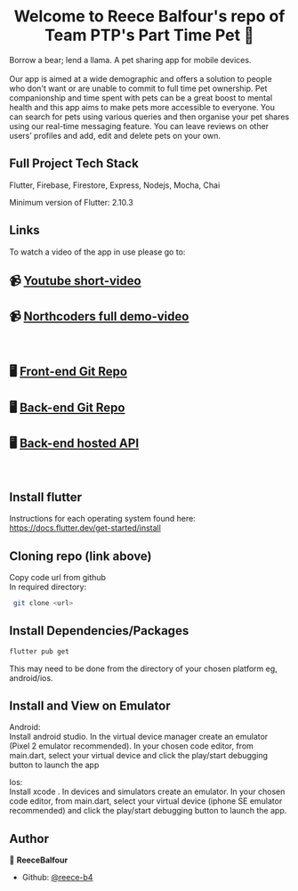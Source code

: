 <h1 align="center">Welcome to Reece Balfour's repo of Team PTP's Part Time Pet 👋</h1>

Borrow a bear; lend a llama. A pet sharing app for mobile devices.
 <br>
 <br>
Our app is aimed at a wide demographic and offers a solution to 
people who don't want or are unable to commit to full time pet 
ownership. Pet companionship and time spent with pets can be a 
great boost to mental health and this app aims to make pets more 
accessible to everyone.
You can search for pets using various queries and then organise 
your pet shares using our real-time messaging feature. You can 
leave reviews on other users’ profiles and add, edit and delete pets 
on your own.

## Full Project Tech Stack
Flutter, Firebase, Firestore, Express, Nodejs, Mocha, Chai

Minimum version of Flutter: 2.10.3<br>

## Links

To watch a video of the app in use please go to:
## 📹 [Youtube short-video](https://youtu.be/expn-N1t7L4)
## 📹 [Northcoders full demo-video](https://northcoders.com/projects/april-2022/part-time-pet)
<br>

## 🖥️ [Front-end Git Repo](https://github.com/reece-b4/nc_project)

## 🖥️ [Back-end Git Repo](https://github.com/reece-b4/nc-project-api) 
## 🖥️ [Back-end hosted API](https://nc-project-api.herokuapp.com/api/users)
 <br>

## Install flutter
Instructions for each operating system found here: <br>
https://docs.flutter.dev/get-started/install

## Cloning repo (link above)
Copy code url from github <br>
In required directory:
```sh
 git clone <url>
```

## Install Dependencies/Packages
```sh
flutter pub get
```
This may need to be done from the directory of your chosen platform eg, android/ios.

## Install and View on Emulator
Android: <br>
Install android studio. In the virtual device manager create an emulator (Pixel 2 emulator recommended). In your chosen code editor, from main.dart, select your virtual device and click the play/start debugging button to launch the app

Ios: <br>
Install xcode . In devices and simulators create an emulator. In your chosen code editor, from main.dart, select your virtual device (iphone SE emulator recommended) and click the play/start debugging button to launch the app.

## Author

👤 **ReeceBalfour**

* Github: [@reece-b4](https://github.com/reece-b4)
